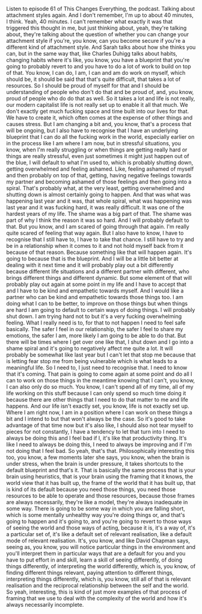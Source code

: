 ﻿Listen to episode 61 of This Changes Everything, the podcast.
Talking about attachment styles again.
And I don't remember, I'm up to about 40 minutes, I think.
Yeah, 40 minutes.
I can't remember what exactly it was that triggered this thought in me, but just thinking
about, yeah, they're talking about, they're talking about the question of whether you
can change your attachment style if you're, you know, can you become secure if you're
a different kind of attachment style.
And Sarah talks about how she thinks you can, but in the same way that, like Charles Duhigg
talks about habits, changing habits where it's like, you know, you have a blueprint
that you're going to probably revert to and you have to do a lot of work to build on top
of that.
You know, I can do, I am, I can and am do work on myself, which should be, it should
be said that that's quite difficult, that takes a lot of resources.
So I should be proud of myself for that and I should be understanding of people who don't
do that and be proud of, and, you know, proud of people who do do that as well.
So it takes a lot and life is not really, our modern capitalist life is not really set
up to enable it all that much.
We don't exactly get much fucking space and time built into our lives for that.
We have to create it, which often comes at the expense of other things and causes stress.
But I am changing a bit and, you know, that's a process that will be ongoing, but I also
have to recognise that I have an underlying blueprint that I can do all the fucking work
in the world, especially earlier on in the process like I am where I am now, but in stressful
situations, you know, when I'm really struggling or when things are getting really hard or
things are really stressful, even just sometimes it might just happen out of the blue, I will
default to what I'm used to, which is probably shutting down, getting overwhelmed and feeling
ashamed.
Like, feeling ashamed of myself and then probably on top of that, getting, having negative feelings
towards my partner and becoming ashamed of those feelings and then going into a spiral.
That's probably what, at the very least, getting overwhelmed and shutting down is almost certainly
going to happen.
And that was what was happening last year and it was, that whole spiral, what was happening
was last year and it was fucking hard, it was really difficult.
It was one of the hardest years of my life.
The shame was a big part of that.
The shame was part of why I think the reason it was so hard.
And I will probably default to that.
But you know, and I am scared of going through that again.
I'm really quite scared of feeling that way again.
But I also have to know, I have to recognise that I still have to, I have to take that
chance.
I still have to try and be in a relationship when it comes to it and not hold myself back
from it because of that reason.
Because something like that will happen again.
It's going to because that is the blueprint.
And I will be a little bit better at dealing with it next time and it will probably play
out a bit differently because different life situations and a different partner with different,
who brings different things and different dynamic.
But some element of that will probably play out again at some point in my life and I have
to accept that and I have to be kind and empathetic towards myself.
And I would like a partner who can be kind and empathetic towards those things too.
I am doing what I can to be better, to improve on those things but when things are hard I
am going to default to certain ways of doing things.
I will probably shut down.
I am trying hard not to but it's a very fucking overwhelming feeling.
What I really need is to, for that to not happen I need to feel safe basically.
The safer I feel in our relationship, the safer I feel to share my emotions, the safer
I am, more likely I am going to be able to do that.
But there will be times where I get over one like that, I shut down and I go into a shame
spiral and it's going to negatively affect me quite a lot.
It will probably be somewhat like last year but I can't let that stop me because that
is letting fear stop me from being vulnerable which is what leads to a meaningful life.
So I need to, I just need to recognise that.
I need to know that it's coming.
That pain is going to come again at some point and do all I can to work on those things in
the meantime knowing that I can't, you know, I can also only do so much.
You know, I can't spend all of my time, all of my life working on this stuff because I
can only spend so much time doing it because there are other things that I need to do that
matter to me and life happens.
And our life isn't exactly set, you know, life is not exactly set up.
Where I am right now, I am in a position where I can work on these things a bit and I intend
to but that won't always be the case.
So it's good to take advantage of that time now but it's also like, I should also not
tear myself to pieces for not constantly, I have a tendency to let that turn into I
need to always be doing this and I feel bad if I, it's like that productivity thing.
It's like I need to always be doing this, I need to always be improving and if I'm not
doing that I feel bad.
So yeah, that's that.
Philosophically interesting this too, you know, a few moments later she says, you know,
when the brain is under stress, when the brain is under pressure, it takes shortcuts to the
default blueprint and that's it.
That is basically the same process that is your brain using heuristics, that is your
brain using the framing that it knows, the world view that it has built up, the frame
of the world that it has built up, that is kind of its default because you need those
things, you need those resources to be able to operate and those resources, because those
frames are always necessarily, they're like a model, they're always inadequate in some
way. There is going to be some way in which you are falling short, which is some mentally
unhealthy way you're doing things or, and that's going to happen and it's going to,
and you're going to revert to those ways of seeing the world and those ways of acting,
because it is, it's a way of, it's a particular set of, it's like a default set of relevant
realisation, like a default mode of relevant realisation. It's, you know, and like David
Chapman says, seeing as, you know, you will notice particular things in the environment
and you'll interpret them in particular ways that are a default for you and you have to
put effort in and skill, learn a skill of seeing differently, of doing things differently,
of interpreting the world differently, which is, you know, of finding different things
relevant, paying attention to different things, interpreting things differently, which is,
you know, still all of that is relevant realisation and the reciprocal relationship between the
self and the world. So yeah, interesting, this is kind of just more examples of that
process of framing that we use to deal with the complexity of the world and how it's always
necessarily incomplete.
